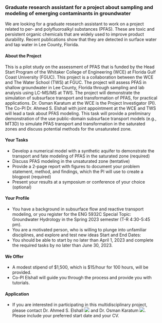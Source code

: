 ### Graduate research assistant for a project about sampling and modeling of emerging contaminants in groundwater 
We are looking for a graduate research assistant to work on a project related to per- and polyfluoroalkyl substances (PFAS). These are toxic and persistent organic chemicals that are widely used to improve product durability. Recent publications show that they are detected in surface water and tap water in Lee County, Florida. 
#### About the Project
This is a pilot study on the assessment of PFAS that is funded by the Head Start Program of the Whitaker College of Engineering (WCE) at Florida Gulf Coast University (FGUC). This project is a collaboration between the WCE and The Water School (TWS) at FGUC. The project will assess PFAS in shallow groundwater in Lee County, Florida through sampling and lab analysis using LC-MS/MS at TWS. The project will demonstrate the simulation of subsurface transport and transformation of PFAS, for practical applications. Dr. Osman Karatum at the WCE is the Project Investigator (PI). The Co-PI Dr. Ahmed S. Elshall with joint appointment at the WCE and TWS will lead a task about PFAS modeling. This task will provide a preliminary demonstration of the use public-domain subsurface transport models (e.g., MT3D) to simulate PFAS transport and transformation in the saturated zones and discuss potential methods for the unsaturated zone. 
#### Your Tasks
-	Develop a numerical model with a synthetic aquifer to demonstrate the transport and fate modeling of PFAS in the saturated zone (required)
-	Discuss PFAS modeling in the unsaturated zone (tentative) 
-	Provide a 2-page report with figures to document your problem statement, method, and findings, which the PI will use to create a blogpost (required)
-	Present your results at a symposium or conference of your choice (optional) 
#### Your Profile
-	You have a background in subsurface flow and reactive transport modeling, or you register for the ENG 5932C Special Topic: Groundwater Hydrology in the Spring 2023 semester (T-R 4:30-5:45 pm).
-	You are a motivated person, who is willing to plunge into unfamiliar disciplines, and explore and test new ideas
Start and End Dates:
-	You should be able to start by no later than April 1, 2023 and complete the required tasks by no later than June 30, 2023.
#### We Offer
-	A modest stipend of $1,500, which is $15/hour for 100 hours, will be provided.
-	Co-PI Elshall will guide you through the process and provide you with tutorials.
#### Application
-	If you are interested in participating in this multidisciplinary project, please contact Dr. Ahmed S. Elshall [![](https://img.shields.io/badge/aelshall-@fgcu.edu-blue.svg?style=flat)](aelshall@fgcu.edu) and Dr. Osman Karatum [![](https://img.shields.io/badge/okaratum-@fgcu.edu-blue.svg?style=flat)](okaratum@fgcu.edu). Please include your preferred start date and your CV. 
